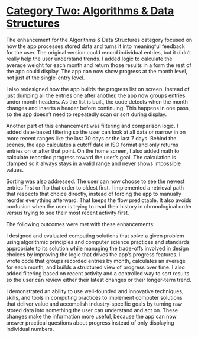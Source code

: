# <ins>Category Two: Algorithms & Data Structures</ins>

The enhancement for the Algorithms & Data Structures category focused on how the app processes stored data and turns it into meaningful feedback for the user. The original version could record individual entries, but it didn’t really help the user understand trends. I added logic to calculate the average weight for each month and return those results in a form the rest of the app could display. The app can now show progress at the month level, not just at the single-entry level. 

I also redesigned how the app builds the progress list on screen. Instead of just dumping all the entries one after another, the app now groups entries under month headers. As the list is built, the code detects when the month changes and inserts a header before continuing. This happens in one pass, so the app doesn’t need to repeatedly scan or sort during display. 

Another part of this enhancement was filtering and comparison logic. I added date-based filtering so the user can look at all data or narrow in on more recent ranges like the last 30 days or the last 7 days. Behind the scenes, the app calculates a cutoff date in ISO format and only returns entries on or after that point. On the home screen, I also added math to calculate recorded progress toward the user’s goal. The calculation is clamped so it always stays in a valid range and never shows impossible values. 

Sorting was also addressed. The user can now choose to see the newest entries first or flip that order to oldest first. I implemented a retrieval path that respects that choice directly, instead of forcing the app to manually reorder everything afterward. That keeps the flow predictable. It also avoids confusion when the user is trying to read their history in chronological order versus trying to see their most recent activity first.

The following outcomes were met with these enhancements:

I designed and evaluated computing solutions that solve a given problem using algorithmic principles and computer science practices and standards appropriate to its solution while managing the trade-offs involved in design choices by improving the logic that drives the app’s progress features. I wrote code that groups recorded entries by month, calculates an average for each month, and builds a structured view of progress over time. I also added filtering based on recent activity and a controlled way to sort results so the user can review either their latest changes or their longer-term trend.

I demonstrated an ability to use well-founded and innovative techniques, skills, and tools in computing practices to implement computer solutions that deliver value and accomplish industry-specific goals by turning raw stored data into something the user can understand and act on. These changes make the information more useful, because the app can now answer practical questions about progress instead of only displaying individual numbers.

